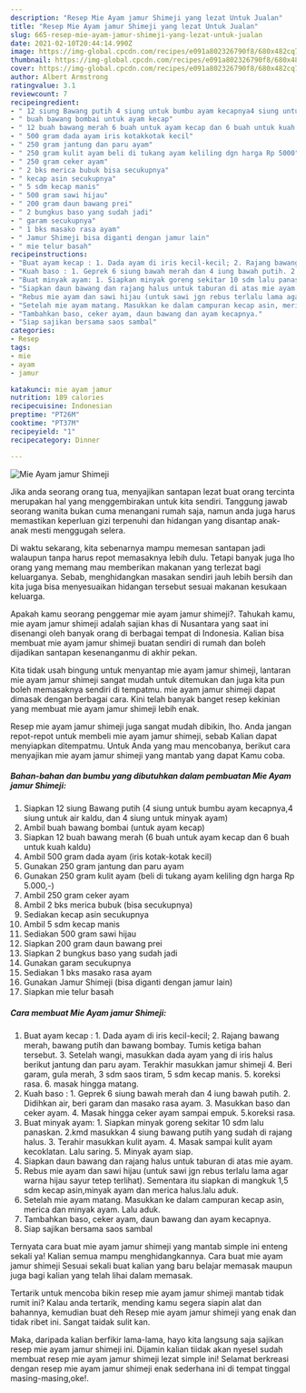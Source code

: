 ```yaml
---
description: "Resep Mie Ayam jamur Shimeji yang lezat Untuk Jualan"
title: "Resep Mie Ayam jamur Shimeji yang lezat Untuk Jualan"
slug: 665-resep-mie-ayam-jamur-shimeji-yang-lezat-untuk-jualan
date: 2021-02-10T20:44:14.990Z
image: https://img-global.cpcdn.com/recipes/e091a802326790f8/680x482cq70/mie-ayam-jamur-shimeji-foto-resep-utama.jpg
thumbnail: https://img-global.cpcdn.com/recipes/e091a802326790f8/680x482cq70/mie-ayam-jamur-shimeji-foto-resep-utama.jpg
cover: https://img-global.cpcdn.com/recipes/e091a802326790f8/680x482cq70/mie-ayam-jamur-shimeji-foto-resep-utama.jpg
author: Albert Armstrong
ratingvalue: 3.1
reviewcount: 7
recipeingredient:
- " 12 siung Bawang putih 4 siung untuk bumbu ayam kecapnya4 siung untuk air kaldu dan 4 siung untuk minyak ayam"
- " buah bawang bombai untuk ayam kecap"
- " 12 buah bawang merah 6 buah untuk ayam kecap dan 6 buah untuk kuah kaldu"
- " 500 gram dada ayam iris kotakkotak kecil"
- " 250 gram jantung dan paru ayam"
- " 250 gram kulit ayam beli di tukang ayam keliling dgn harga Rp 5000"
- " 250 gram ceker ayam"
- " 2 bks merica bubuk bisa secukupnya"
- " kecap asin secukupnya"
- " 5 sdm kecap manis"
- " 500 gram sawi hijau"
- " 200 gram daun bawang prei"
- " 2 bungkus baso yang sudah jadi"
- " garam secukupnya"
- " 1 bks masako rasa ayam"
- " Jamur Shimeji bisa diganti dengan jamur lain"
- " mie telur basah"
recipeinstructions:
- "Buat ayam kecap : 1. Dada ayam di iris kecil-kecil; 2. Rajang bawang merah, bawang putih dan bawang bombay. Tumis ketiga bahan tersebut. 3. Setelah wangi, masukkan dada ayam yang di iris halus berikut jantung dan paru ayam. Terakhir masukkan jamur shimeji 4. Beri garam, gula merah, 3 sdm saos tiram, 5 sdm kecap manis. 5. koreksi rasa. 6. masak hingga matang."
- "Kuah baso : 1. Geprek 6 siung bawah merah dan 4 iung bawah putih. 2. Didihkan air, beri garam dan masako rasa ayam. 3. Masukkan baso dan ceker ayam. 4. Masak hingga ceker ayam sampai empuk. 5.koreksi rasa."
- "Buat minyak ayam: 1. Siapkan minyak goreng sekitar 10 sdm lalu panaskan. 2.kmd masukkan 4 siung bawang putih yang sudah di rajang halus. 3. Terahir masukkan kulit ayam. 4. Masak sampai kulit ayam kecoklatan. Lalu saring. 5. Minyak ayam siap."
- "Siapkan daun bawang dan rajang halus untuk taburan di atas mie ayam."
- "Rebus mie ayam dan sawi hijau (untuk sawi jgn rebus terlalu lama agar warna hijau sayur tetep terlihat). Sementara itu siapkan di mangkuk 1,5 sdm kecap asin,minyak ayam dan merica halus.lalu aduk."
- "Setelah mie ayam matang. Masukkan ke dalam campuran kecap asin, merica dan minyak ayam. Lalu aduk."
- "Tambahkan baso, ceker ayam, daun bawang dan ayam kecapnya."
- "Siap sajikan bersama saos sambal"
categories:
- Resep
tags:
- mie
- ayam
- jamur

katakunci: mie ayam jamur 
nutrition: 189 calories
recipecuisine: Indonesian
preptime: "PT26M"
cooktime: "PT37M"
recipeyield: "1"
recipecategory: Dinner

---
```



![Mie Ayam jamur Shimeji](https://img-global.cpcdn.com/recipes/e091a802326790f8/680x482cq70/mie-ayam-jamur-shimeji-foto-resep-utama.jpg)

Jika anda seorang orang tua, menyajikan santapan lezat buat orang tercinta merupakan hal yang menggembirakan untuk kita sendiri. Tanggung jawab seorang  wanita bukan cuma menangani rumah saja, namun anda juga harus memastikan keperluan gizi terpenuhi dan hidangan yang disantap anak-anak mesti menggugah selera.

Di waktu  sekarang, kita sebenarnya mampu memesan santapan jadi walaupun tanpa harus repot memasaknya lebih dulu. Tetapi banyak juga lho orang yang memang mau memberikan makanan yang terlezat bagi keluarganya. Sebab, menghidangkan masakan sendiri jauh lebih bersih dan kita juga bisa menyesuaikan hidangan tersebut sesuai makanan kesukaan keluarga. 



Apakah kamu seorang penggemar mie ayam jamur shimeji?. Tahukah kamu, mie ayam jamur shimeji adalah sajian khas di Nusantara yang saat ini disenangi oleh banyak orang di berbagai tempat di Indonesia. Kalian bisa membuat mie ayam jamur shimeji buatan sendiri di rumah dan boleh dijadikan santapan kesenanganmu di akhir pekan.

Kita tidak usah bingung untuk menyantap mie ayam jamur shimeji, lantaran mie ayam jamur shimeji sangat mudah untuk ditemukan dan juga kita pun boleh memasaknya sendiri di tempatmu. mie ayam jamur shimeji dapat dimasak dengan berbagai cara. Kini telah banyak banget resep kekinian yang membuat mie ayam jamur shimeji lebih enak.

Resep mie ayam jamur shimeji juga sangat mudah dibikin, lho. Anda jangan repot-repot untuk membeli mie ayam jamur shimeji, sebab Kalian dapat menyiapkan ditempatmu. Untuk Anda yang mau mencobanya, berikut cara menyajikan mie ayam jamur shimeji yang mantab yang dapat Kamu coba.

<!--inarticleads1-->

##### Bahan-bahan dan bumbu yang dibutuhkan dalam pembuatan Mie Ayam jamur Shimeji:

1. Siapkan  12 siung Bawang putih (4 siung untuk bumbu ayam kecapnya,4 siung untuk air kaldu, dan 4 siung untuk minyak ayam)
1. Ambil  buah bawang bombai (untuk ayam kecap)
1. Siapkan  12 buah bawang merah (6 buah untuk ayam kecap dan 6 buah untuk kuah kaldu)
1. Ambil  500 gram dada ayam (iris kotak-kotak kecil)
1. Gunakan  250 gram jantung dan paru ayam
1. Gunakan  250 gram kulit ayam (beli di tukang ayam keliling dgn harga Rp 5.000,-)
1. Ambil  250 gram ceker ayam
1. Ambil  2 bks merica bubuk (bisa secukupnya)
1. Sediakan  kecap asin secukupnya
1. Ambil  5 sdm kecap manis
1. Sediakan  500 gram sawi hijau
1. Siapkan  200 gram daun bawang prei
1. Siapkan  2 bungkus baso yang sudah jadi
1. Gunakan  garam secukupnya
1. Sediakan  1 bks masako rasa ayam
1. Gunakan  Jamur Shimeji (bisa diganti dengan jamur lain)
1. Siapkan  mie telur basah




<!--inarticleads2-->

##### Cara membuat Mie Ayam jamur Shimeji:

1. Buat ayam kecap : 1. Dada ayam di iris kecil-kecil; 2. Rajang bawang merah, bawang putih dan bawang bombay. Tumis ketiga bahan tersebut. 3. Setelah wangi, masukkan dada ayam yang di iris halus berikut jantung dan paru ayam. Terakhir masukkan jamur shimeji 4. Beri garam, gula merah, 3 sdm saos tiram, 5 sdm kecap manis. 5. koreksi rasa. 6. masak hingga matang.
1. Kuah baso : 1. Geprek 6 siung bawah merah dan 4 iung bawah putih. 2. Didihkan air, beri garam dan masako rasa ayam. 3. Masukkan baso dan ceker ayam. 4. Masak hingga ceker ayam sampai empuk. 5.koreksi rasa.
1. Buat minyak ayam: 1. Siapkan minyak goreng sekitar 10 sdm lalu panaskan. 2.kmd masukkan 4 siung bawang putih yang sudah di rajang halus. 3. Terahir masukkan kulit ayam. 4. Masak sampai kulit ayam kecoklatan. Lalu saring. 5. Minyak ayam siap.
1. Siapkan daun bawang dan rajang halus untuk taburan di atas mie ayam.
1. Rebus mie ayam dan sawi hijau (untuk sawi jgn rebus terlalu lama agar warna hijau sayur tetep terlihat). Sementara itu siapkan di mangkuk 1,5 sdm kecap asin,minyak ayam dan merica halus.lalu aduk.
1. Setelah mie ayam matang. Masukkan ke dalam campuran kecap asin, merica dan minyak ayam. Lalu aduk.
1. Tambahkan baso, ceker ayam, daun bawang dan ayam kecapnya.
1. Siap sajikan bersama saos sambal




Ternyata cara buat mie ayam jamur shimeji yang mantab simple ini enteng sekali ya! Kalian semua mampu menghidangkannya. Cara buat mie ayam jamur shimeji Sesuai sekali buat kalian yang baru belajar memasak maupun juga bagi kalian yang telah lihai dalam memasak.

Tertarik untuk mencoba bikin resep mie ayam jamur shimeji mantab tidak rumit ini? Kalau anda tertarik, mending kamu segera siapin alat dan bahannya, kemudian buat deh Resep mie ayam jamur shimeji yang enak dan tidak ribet ini. Sangat taidak sulit kan. 

Maka, daripada kalian berfikir lama-lama, hayo kita langsung saja sajikan resep mie ayam jamur shimeji ini. Dijamin kalian tiidak akan nyesel sudah membuat resep mie ayam jamur shimeji lezat simple ini! Selamat berkreasi dengan resep mie ayam jamur shimeji enak sederhana ini di tempat tinggal masing-masing,oke!.

